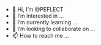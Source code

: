 - 👋 Hi, I’m @PEFLECT
- 👀 I’m interested in ...
- 🌱 I’m currently learning ...
- 💞️ I’m looking to collaborate on ...
- 📫 How to reach me ...

<!---
PEFLECT/PEFLECT is a ✨ special ✨ repository because its `README.md` (this file) appears on your GitHub profile.
You can click the Preview link to take a look at your changes.
--->
